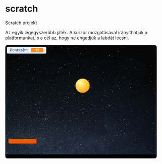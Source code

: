 # scratch
Scratch projekt

Az egyik legegyszerűbb játék. A kurzor mozgatásával irányíthatjuk a platformunkat, s a cél az, hogy ne engedjük a labdát leesni.



![játék](https://github.com/MythrenHUN/scratch/blob/master/scratch.PNG)
